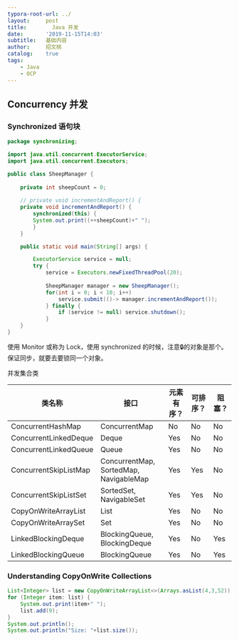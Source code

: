 ```yaml
---
typora-root-url: ../
layout:     post
title:        Java 并发
date:       '2019-11-15T14:03'
subtitle:   基础内容
author:     招文桃
catalog:    true
tags:
    - Java
    - OCP
---
```


## Concurrency 并发

### Synchronized 语句块

```java
package synchronizing;

import java.util.concurrent.ExecutorService;
import java.util.concurrent.Executors;

public class SheepManager {
	
	private int sheepCount = 0;
	
	// private void incrementAndReport() {
	private void incrementAndReport() {
		synchronized(this) {
        System.out.print((++sheepCount)+" ");
        }
	}

	public static void main(String[] args) {

		ExecutorService service = null;
		try {
			service = Executors.newFixedThreadPool(20);
			
			SheepManager manager = new SheepManager();
			for(int i = 0; i < 10; i++) 
				service.submit(()-> manager.incrementAndReport());
			} finally {
				if (service != null) service.shutdown();
			}
	}
}
```

使用 Monitor 或称为 Lock，使用 synchronized 的时候，注意🔒的对象是那个。保证同步，就要去要锁同一个对象。



并发集合类

| 类名称                | 接口                                   | 元素有序？ | 可排序？ | 阻塞？ |
| --------------------- | -------------------------------------- | ---------- | -------- | ------ |
| ConcurrentHashMap     | ConcurrentMap                          | No         | No       | No     |
| ConcurrentLinkedDeque | Deque                                  | Yes        | No       | No     |
| ConcurrentLinkedQueue | Queue                                  | Yes        | No       | No     |
| ConcurrentSkipListMap | ConcurrentMap, SortedMap, NavigableMap | Yes        | Yes      | No     |
| ConcurrentSkipListSet | SortedSet, NavigableSet                | Yes        | Yes      | No     |
| CopyOnWriteArrayList  | List                                   | Yes        | No       | No     |
| CopyOnWriteArraySet   | Set                                    | Yes        | No       | No     |
| LinkedBlockingDeque   | BlockingQueue, BlockingDeque           | Yes        | No       | Yes    |
| LinkedBlockingQueue   | BlockingQueue                          | Yes        | No       | Yes    |



### Understanding CopyOnWrite Collections

```java
List<Integer> list = new CopyOnWriteArrayList<>(Arrays.asList(4,3,52));
for (Integer item: list) {
	System.out.print(item+" ");
	list.add(9);
}
System.out.println();
System.out.println("Size: "+list.size());
```

